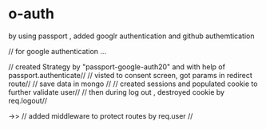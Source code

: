 # o-auth
by using passport , added googlr authentication and github authemtication

// for google authentication ...

// created Strategy by "passport-google-auth20" and with help of passport.authenticate// // visted to consent screen, got params in redirect route// // save data in mongo // // created sessions and populated cookie to further validate user// // then during log out , destroyed cookie by req.logout//

->> // added middleware to protect routes by req.user //
